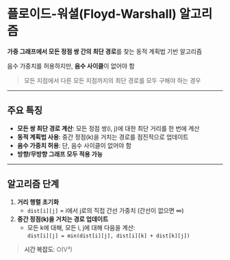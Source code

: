 # 플로이드-워셜(Floyd-Warshall) 알고리즘

**가중 그래프에서 모든 정점 쌍 간의 최단 경로**를 찾는 동적 계획법 기반 알고리즘

음수 가중치를 허용하지만, **음수 사이클**이 없어야 함

> 모든 지점에서 다른 모든 지점까지의 최단 경로를 모두 구해야 하는 경우

---

## 주요 특징

- **모든 쌍 최단 경로 계산**: 모든 정점 쌍(i, j)에 대한 최단 거리를 한 번에 계산
- **동적 계획법 사용**: 중간 정점(k)을 거치는 경로를 점진적으로 업데이트
- **음수 가중치 허용**: 단, 음수 사이클이 없어야 함
- **방향/무방향 그래프 모두 적용 가능**

---

## 알고리즘 단계

1. **거리 행렬 초기화**  
   - `dist[i][j]` = i에서 j로의 직접 간선 가중치 (간선이 없으면 ∞)
2. **중간 정점(k)을 거치는 경로 업데이트**  
   - 모든 k에 대해, 모든 i, j에 대해 다음을 계산:  
     `dist[i][j] = min(dist[i][j], dist[i][k] + dist[k][j])`

> **시간 복잡도**: O(V³)



